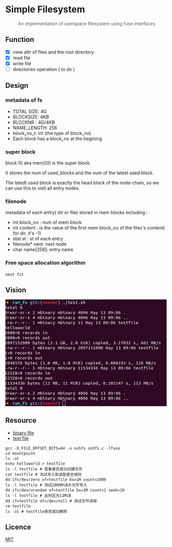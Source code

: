 # Simple Filesystem
> An implementation of userspace filesystem using fuse interfaces

## Function
- [x] view attr of files and the root directory
- [x] read file
- [x] write file
- [ ] directories operation ( to do )
## Design
### metadata of fs
* TOTAL SIZE: 4G
* BLOCKSIZE: 4KB
* BLOCKNR  : 4G/4KB
* NAME_LENGTH: 256
* block_no_t: int  (the type of block_no)
* Each block has a block_no at the begining 
### super block
block 0( aka mem[0]) is the super block.

It stores the num of used_blocks and the num of the latest used block.

The latedt used block is exactly the head block of the node-chain, so we can use this to visit all entry nodes.
### filenode 
metadata of each entry( dir or file) stored in mem blocks 
including : 
* int block_no  : num of mem block
* int content   : is the value of the first mem block_no of the files's content( for dir, it's -1)
* stat st       : st of each entry
* filenode\* next: next node
* char name[256]: entry name 

### Free space allocation algorithm 
`next fit`

 
## Vision
![](src/fs.png)


## Resource
- [binary file](src/oshfs)
- [test file](src/test.sh)
```shell
gcc -D_FILE_OFFSET_BITS=64 -o oshfs oshfs.c -lfuse 
cd mountpoint
ls -al
echo helloworld > testfile
ls -l testfile # 查看是否成功创建文件
cat testfile # 测试写入和读取是否相同
dd if=/dev/zero of=testfile bs=1M count=2000
ls -l testfile # 测试2000MiB大文件写入
dd if=/dev/urandom of=testfile bs=1M count=1 seek=10
ls -l testfile # 此时应为11MiB
dd if=testfile of=/dev/null # 测试文件读取
rm testfile
ls -al # testfile是否成功删除
```
## Licence
[MIT](LICENCE)
